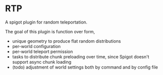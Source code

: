 # RTP
A spigot plugin for random teleportation.

The goal of this plugin is function over form, 
 * unique geometry to produce flat random distributions 
 * per-world configuration
 * per-world teleport permission
 * tasks to distribute chunk preloading over time, since Spigot doesn't support async chunk loading
 * (todo) adjustment of world settings both by command and by config file 

